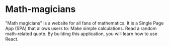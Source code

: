 # Math-magicians
"Math magicians" is a website for all fans of mathematics. It is a Single Page App (SPA) that allows users to:  Make simple calculations.  Read a random math-related quote.  By building this application, you will learn how to use React.
